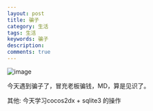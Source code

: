 ```yaml
---
layout: post
title: 骗子
category: 生活
tags: 生活
keywords: 骗子
description:
comments: true 
---
```


![image](http://image.nationalgeographic.com.cn/2015/0313/20150313044554697.jpg)


今天遇到骗子了，冒充老板骗钱，MD，算是见识了。

其他:
今天学习cocos2dx + sqlite3 的操作



	
